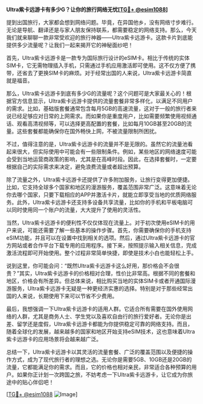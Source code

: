 **Ultra紫卡远游卡有多少G？让你的旅行网络无忧[[TG💪+ @esim1088](https://t.me/s/esim1088)]**

提到出国旅行，大家都会想到网络问题。毕竟，在异国他乡，没有网络寸步难行。无论是导航、翻译还是与家人朋友保持联系，都需要稳定的网络支持。那么，今天我们就来聊聊一款非常受欢迎的旅行神器——Ultra紫卡远游卡。这款卡片到底能提供多少流量呢？让我们一起来揭开它的神秘面纱吧！

首先，Ultra紫卡远游卡是一款专为国际旅行设计的eSIM卡。相比于传统的实体SIM卡，它无需物理插入手机，只需通过手机应用激活即可使用。这不仅方便了携带，还省去了更换SIM卡的麻烦。对于经常出国的人来说，Ultra紫卡远游卡简直就是福音。

那么，Ultra紫卡远游卡到底有多少G的流量呢？这个问题可是大家最关心的！根据官方信息显示，Ultra紫卡远游卡提供的流量套餐非常多样化，以满足不同用户的需求。比如，基础版套餐通常包含每月5GB的高速流量，这对于一般的旅行者来说已经足够应对日常的上网需求。而如果你是重度用户，比如需要频繁使用视频通话、观看高清视频等，可以选择更高配置的套餐，比如每月10GB甚至20GB的流量。这些套餐都能确保你在国外畅快上网，不被流量限制所困扰。

不过，值得注意的是，Ultra紫卡远游卡的流量并不是无限的。虽然它的流量池看起来很大，但实际使用中可能会有一些限制条件。例如，某些地区的网络速度可能会受到当地运营商政策的影响，尤其是在高峰时段。因此，在选择套餐时，一定要根据自己的实际需求来决定，避免浪费流量或者超出预算。

除了流量之外，Ultra紫卡远游卡还提供了许多附加服务，让旅行变得更加便捷。比如，它支持全球多个国家和地区的漫游服务，覆盖范围非常广泛。这意味着无论你去哪个国家，只要下载相应的APP并激活卡片，就能立即享受当地的优质网络服务。此外，Ultra紫卡远游卡还支持多设备共享流量，比如你的手机和平板电脑可以同时使用同一个账户的流量，大大提升了使用的灵活性。

当然，Ultra紫卡远游卡的便利性不仅仅体现在流量上。对于初次使用eSIM卡的用户来说，可能还需要了解一些基本的操作步骤。首先，你需要确保你的手机支持eSIM功能，并且可以在设置中找到相关的选项。然后，通过Ultra紫卡远游卡的官方网站或者合作平台下载专用的应用程序。接下来，按照提示输入相关信息，完成激活流程即可开始使用。整个过程非常简单快捷，即使是技术小白也能轻松上手。

说到这里，你可能会问：“既然Ultra紫卡远游卡这么好用，那价格会不会很贵？”其实，Ultra紫卡远游卡的价格相对合理，性价比非常高。根据不同的套餐和地区，价格会有所差异。但总体来说，相比购买当地的实体SIM卡或者开通国际漫游服务，Ultra紫卡远游卡无疑是一种更经济实惠的选择。特别是对于那些经常出国的人来说，长期使用下来可以节省不少费用。

最后，我想强调一下Ultra紫卡远游卡的适用人群。它适合所有需要在国外使用网络的人群，尤其是商务人士、学生党以及喜欢自由行的旅行爱好者。无论你是出差、留学还是度假，Ultra紫卡远游卡都能为你提供稳定可靠的网络支持。而且，随着全球化的发展，越来越多的国家和地区开始支持eSIM技术，这也意味着Ultra紫卡远游卡的应用场景将会越来越广泛。

总结一下，Ultra紫卡远游卡以其灵活的流量套餐、广泛的覆盖范围以及便捷的操作方式，成为了现代旅行者的理想之选。无论你是需要5GB、10GB还是20GB的流量，它都能满足你的需求。而且，它的价格也相对亲民，非常适合各种预算的用户。如果你正计划一次跨国之旅，不妨考虑一下Ultra紫卡远游卡，让它成为你旅途中的贴心伴侣吧！

[[TG💪+ @esim1088](https://t.me/s/esim1088) ![Image](https://i.postimg.cc/4NQfJmqS/Snipaste-2025-05-13-00-14-12.png)]